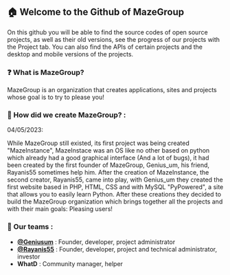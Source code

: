 ## 🏠 Welcome to the Github of MazeGroup

On this github you will be able to find the source codes of open source projects, as well as their old versions, see the progress of our projects with the Project tab. You can also find the APIs of certain projects and the desktop and mobile versions of the projects.

### **❓ What is MazeGroup?**

MazeGroup is an organization that creates applications, sites and projects whose goal is to try to please you!

### **📖 How did we create MazeGroup? :**

04/05/2023: 

While MazeGroup still existed, its first project was being created "MazeInstance", MazeInstace was an OS like no other based on python which already had a good graphical interface (And a lot of bugs), it had been created by the first founder of MazeGroup, Genius_um, his friend, Rayanis55 sometimes help him. After the creation of MazeInstance, the second creator, Rayanis55, came into play, with Genius_um they created the first website based in PHP, HTML, CSS and with MySQL "PyPowered", a site that allows you to easily learn Python. After these creations they decided to build the MazeGroup organization which brings together all the projects and with their main goals: Pleasing users!

### **🧑 Our teams :**

- **[@Geniusum](https://github.com/Geniusum/)** : Founder, developer, project administrator
- **[@Rayanis55](https://github.com/Rayanis55/)** : Founder, developer, project and technical administrator, investor
- **WhatD** : Community manager, helper

